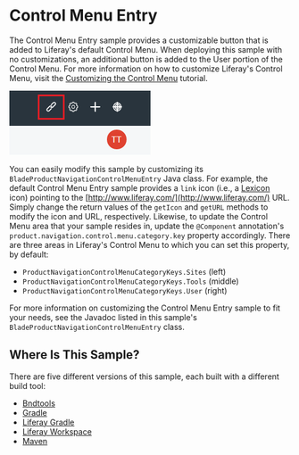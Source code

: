 # Control Menu Entry [](id=control-menu-entry)

The Control Menu Entry sample provides a customizable button that is added to
Liferay's default Control Menu. When deploying this sample with no
customizations, an additional button is added to the User portion of the Control
Menu. For more information on how to customize Liferay's Control Menu, visit the
[Customizing the Control Menu](https://dev.liferay.com/develop/tutorials/-/knowledge_base/7-0/customizing-the-control-menu)
tutorial.

![Figure 1: The User area of the Control Menu is provided an additional link button when the Control Menu Entry Blade sample is deployed to Liferay.](../../images/controlmenuentry.png)

You can easily modify this sample by customizing its
`BladeProductNavigationControlMenuEntry` Java class. For example, the default
Control Menu Entry sample provides a `link` icon (i.e., a
[Lexicon](http://liferay.github.io/lexicon/content/icons-lexicon/) icon)
pointing to the [http://www.liferay.com/](http://www.liferay.com/) URL. Simply
change the return values of the `getIcon` and `getURL` methods to modify the
icon and URL, respectively. Likewise, to update the Control Menu area that your
sample resides in, update the `@Component` annotation's
`product.navigation.control.menu.category.key` property accordingly. There are
three areas in Liferay's Control Menu to which you can set this property, by
default:

- `ProductNavigationControlMenuCategoryKeys.Sites` (left)
- `ProductNavigationControlMenuCategoryKeys.Tools` (middle)
- `ProductNavigationControlMenuCategoryKeys.User` (right)

For more information on customizing the Control Menu Entry sample to fit your
needs, see the Javadoc listed in this sample's
`BladeProductNavigationControlMenuEntry` class.

## Where Is This Sample? [](id=where-is-this-sample)

There are five different versions of this sample, each built with a different
build tool:

- [Bndtools](https://github.com/liferay/liferay-blade-samples/tree/master/bndtools/blade.controlmenuentry)
- [Gradle](https://github.com/liferay/liferay-blade-samples/tree/master/gradle/blade.controlmenuentry)
- [Liferay Gradle](https://github.com/liferay/liferay-blade-samples/tree/master/liferay-gradle/blade.controlmenuentry)
- [Liferay Workspace](https://github.com/liferay/liferay-blade-samples/tree/master/liferay-workspace/modules/blade.controlmenuentry)
- [Maven](https://github.com/liferay/liferay-blade-samples/tree/master/maven/blade.controlmenuentry)
